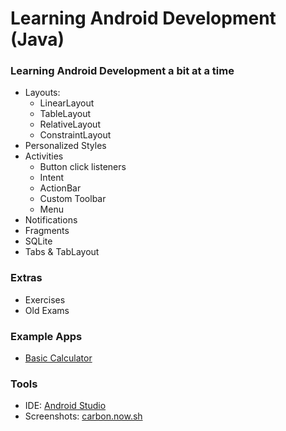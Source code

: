 # Learning Android Development (Java)

### Learning Android Development a bit at a time

- Layouts:
  - LinearLayout
  - TableLayout
  - RelativeLayout
  - ConstraintLayout
- Personalized Styles
- Activities
  - Button click listeners
  - Intent
  - ActionBar
  - Custom Toolbar
  - Menu
- Notifications
- Fragments
- SQLite
- Tabs & TabLayout

### Extras

- Exercises
- Old Exams

### Example Apps

- [Basic Calculator](./seance-Mar07/README.md)

### Tools

- IDE: [Android Studio](https://developer.android.com/studio)
- Screenshots: [carbon.now.sh](https://carbon.now.sh/)
